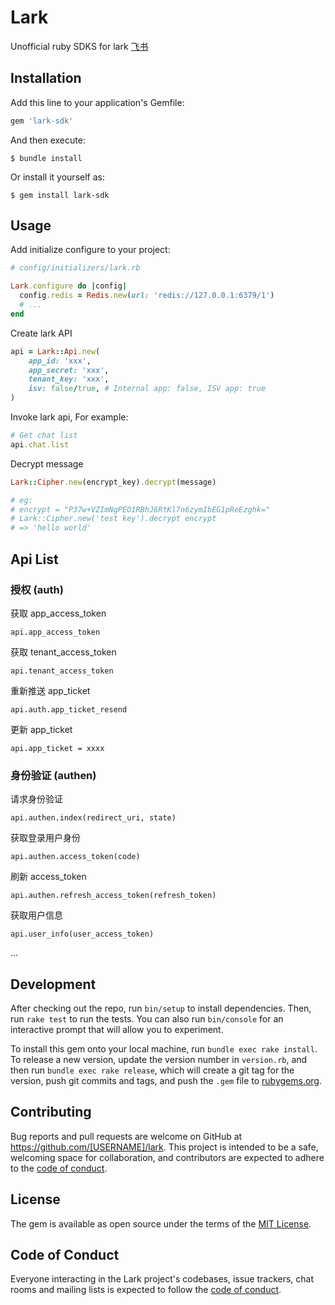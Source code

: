 # Lark

Unofficial ruby SDKS for lark [飞书](https://www.feishu.cn/)

## Installation

Add this line to your application's Gemfile:

```ruby
gem 'lark-sdk'
```

And then execute:

	$ bundle install

Or install it yourself as:

	$ gem install lark-sdk


## Usage

Add initialize configure to your project:

```ruby
# config/initializers/lark.rb

Lark.configure do |config|
  config.redis = Redis.new(url: 'redis://127.0.0.1:6379/1')
  # ...
end
```

Create lark API

```ruby
api = Lark::Api.new(
	app_id: 'xxx',
	app_secret: 'xxx',
	tenant_key: 'xxx',
	isv: false/true, # Internal app: false, ISV app: true
)
```

Invoke lark api, For example:

```ruby
# Get chat list
api.chat.list
```

Decrypt message

```ruby
Lark::Cipher.new(encrypt_key).decrypt(message)

# eg:
# encrypt = "P37w+VZImNgPEO1RBhJ6RtKl7n6zymIbEG1pReEzghk="
# Lark::Cipher.new('test key').decrypt encrypt
# => 'hello world'
```

## Api List

### 授权 (auth)

获取 app_access_token

	api.app_access_token

获取 tenant_access_token

	api.tenant_access_token

重新推送 app_ticket

	api.auth.app_ticket_resend

更新 app_ticket

	api.app_ticket = xxxx

### 身份验证 (authen)

请求身份验证

	api.authen.index(redirect_uri, state)

获取登录用户身份

	api.authen.access_token(code)

刷新 access_token

	api.authen.refresh_access_token(refresh_token)

获取用户信息

	api.user_info(user_access_token)


...


## Development

After checking out the repo, run `bin/setup` to install dependencies. Then, run `rake test` to run the tests. You can also run `bin/console` for an interactive prompt that will allow you to experiment.

To install this gem onto your local machine, run `bundle exec rake install`. To release a new version, update the version number in `version.rb`, and then run `bundle exec rake release`, which will create a git tag for the version, push git commits and tags, and push the `.gem` file to [rubygems.org](https://rubygems.org).

## Contributing

Bug reports and pull requests are welcome on GitHub at https://github.com/[USERNAME]/lark. This project is intended to be a safe, welcoming space for collaboration, and contributors are expected to adhere to the [code of conduct](https://github.com/[USERNAME]/lark/blob/master/CODE_OF_CONDUCT.md).


## License

The gem is available as open source under the terms of the [MIT License](https://opensource.org/licenses/MIT).

## Code of Conduct

Everyone interacting in the Lark project's codebases, issue trackers, chat rooms and mailing lists is expected to follow the [code of conduct](https://github.com/[USERNAME]/lark/blob/master/CODE_OF_CONDUCT.md).
